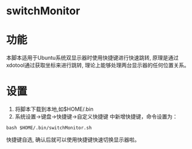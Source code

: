 # switchMonitor

# 功能

本脚本适用于Ubuntu系统双显示器时使用快捷键进行快速跳转, 原理是通过xdotool通过获取坐标来进行跳转, 理论上能够处理两台显示器的任何位置关系。

# 设置

1. 将脚本下载到本地,如$HOME/.bin
2. 系统设置->键盘->快捷键->自定义快捷键 中新增快捷键，命令设置为：

```shell
bash $HOME/.bin/switchMonitor.sh
```

快捷键自选, 确认后就可以使用快捷键快速切换显示器啦。

